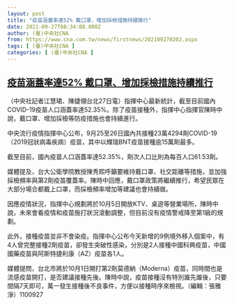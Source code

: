 ```yaml
---
layout: post
title: "疫苗涵蓋率達52% 戴口罩、增加採檢措施持續推行"
date: 2021-09-27T08:34:08.000Z
author: (臺)中央社CNA
from: https://www.cna.com.tw/news/firstnews/202109270202.aspx
tags: [ (臺)中央社CNA ]
categories: [ (臺)中央社CNA ]
---
```

<!--1632731648000-->
[疫苗涵蓋率達52% 戴口罩、增加採檢措施持續推行](https://www.cna.com.tw/news/firstnews/202109270202.aspx)
------

<div>
<div></div><div><p>（中央社記者江慧珺、陳婕翎台北27日電）指揮中心最新統計，截至目前國內COVID-19疫苗人口涵蓋率達52.35%。除了疫苗接種外，指揮中心指揮官陳時中說，戴口罩、增加採檢等防疫措施也會持續進行。</p><p>中央流行疫情指揮中心公布，9月25至26日國內共接種23萬4294劑COVID-19（2019冠狀病毒疾病）疫苗，其中以輝瑞BNT疫苗接種逾15萬劑最多。</p><p>截至目前，國內疫苗人口涵蓋率達52.35%，劑次人口比則為每百人口61.53劑。</p><p>媒體提及，台大公衛學院教授陳秀熙呼籲要維持戴口罩、社交距離等措施，並加強採檢頻率與第2劑疫苗覆蓋率。陳時中回應，戴口罩政策將繼續推行，希望民眾在大部分場合都戴上口罩，而採檢頻率增加等建議也會持續做。</p><p>因應疫情狀況，指揮中心規劃將於10月5日開放KTV、桌遊等營業場所，陳時中說，未來會看疫情和疫苗施打狀況滾動調整，但目前沒有疫情警戒降至第1級的規劃。</p><p>此外，接種疫苗並非不會染疫。指揮中心公布今天新增的9例境外移入個案中，有4人曾完整接種2劑疫苗，卻發生突破性感染，分別是2人接種中國科興疫苗，中國國藥疫苗與阿斯特捷利康（AZ）疫苗各1人。</p><p>媒體提問，台北市將於10月1日開打第2劑莫德納（Moderna）疫苗，同時間也是流感疫苗開打，是否建議接種先後。陳時中說，疫苗接種沒有特別誰先誰後，只要間隔7天即可，萬一發生接種後不良事件，方便以接種時序來檢視。（編輯：張雅淨）1100927</p></div>
</div>
